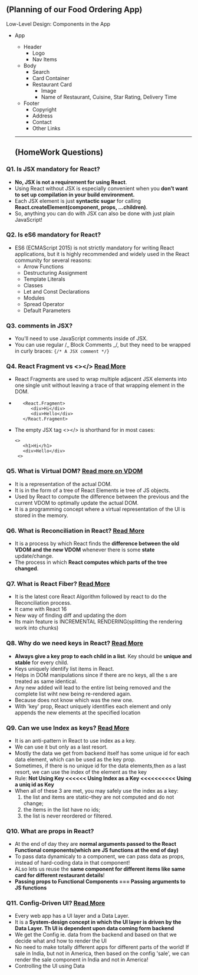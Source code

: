 ## (Planning of our Food Ordering App)

Low-Level Design: Components in the App

- App
  - Header
    - Logo
    - Nav Items
  - Body
    - Search
    - Card Container
    - Restaurant Card
      - Image
      - Name of Restaurant, Cuisine, Star Rating, Delivery Time
  - Footer
    - Copyright
    - Address
    - Contact
    - Other Links

  ***

  ## (HomeWork Questions)

### Q1. Is JSX mandatory for React?

- **No, JSX is not a requirement for using React**.
- Using React without JSX is especially convenient when you **don’t want to set up compilation in your build environment.**
- Each JSX element is just **syntactic sugar** for calling **React.createElement(component, props, ...children)**.
- So, anything you can do with JSX can also be done with just plain JavaScript!

### Q2. Is eS6 mandatory for React?

- ES6 (ECMAScript 2015) is not strictly mandatory for writing React applications, but it is highly recommended and widely used in the React community for several reasons:
  - Arrow Functions
  - Destructuring Assignment
  - Template Literals
  - Classes
  - Let and Const Declarations
  - Modules
  - Spread Operator
  - Default Parameters

### Q3. comments in JSX?

- You'll need to use JavaScript comments inside of JSX.
- You can use regular /_ Block Comments _/, but they need to be wrapped in curly braces: `{/* A JSX comment */}`

### Q4. React Fragment vs <></> [Read More](https://react.dev/reference/react/Fragment)

- React Fragments are used to wrap multiple adjacent JSX elements into one single unit without leaving a trace of that wrapping element in the DOM.
- ```
     <React.Fragment>
        <div>Hi</div>
        <div>Hello</div>
     </React.Fragment>
  ```
- The empty JSX tag <></> is shorthand for <Fragment></Fragment> in most cases:
  ```
  <>
     <h1>Hi</h1>
     <div>Hello</div>
   <>
  ```

### Q5. What is Virtual DOM? [Read more on VDOM](https://legacy.reactjs.org/docs/faq-internals.html)

- It is a representation of the actual DOM.
- It is in the form of a tree of React Elements ie tree of JS objects.
- Used by React to compute the difference between the previous and the current VDOM to optimally update the actual DOM.
- It is a programming concept where a virtual representation of the UI is stored in the memory.

### Q6. What is Reconciliation in React? [Read More](https://legacy.reactjs.org/docs/reconciliation.html)

- It is a process by which React finds the **difference between the old VDOM and the new VDOM** whenever there is some **state** update/change.
- The process in which **React computes which parts of the tree changed**.

### Q7. What is React Fiber? [Read More](https://github.com/acdlite/react-fiber-architecture)

- It is the latest core React Algorithm followed by react to do the Reconciliation process.
- It came with React 16
- New way of finding diff and updating the dom
- Its main feature is INCREMENTAL RENDERING(splitting the rendering work into chunks)

### Q8. Why do we need keys in React? [Read More](https://legacy.reactjs.org/docs/reconciliation.html#keys)

- **Always give a key prop to each child in a list**. Key should be **unique and stable** for every child.
- Keys uniquely identify list items in React.
- Helps in DOM manipulations since if there are no keys, all the <Card/>s are treated as same identical.
- Any new <Card/> added will lead to the entire list being removed and the complete list wiht new <Card/> being re-rendered again.
- Because does not know which <Card/> was the new one.
- With 'key' prop, React uniquely identifies each element and only appends the new elements at the specified location

### Q9. Can we use Index as keys? [Read More](https://robinpokorny.com/blog/index-as-a-key-is-an-anti-pattern/)

- It is an anti-pattern in React to use index as a key.
- We can use it but only as a last resort.
- Mostly the data we get from backend itself has some unique id for each data element, which can be used as the key prop.
- Sometimes, if there is no unique id for the data elements,then as a last resort, we can use the index of the element as the key
- Rule: **Not Using Key <<<<<< Using Index as a Key <<<<<<<<<< Using a uniq id as Key**
- When all of these 3 are met, you may safely use the index as a key:
  1.  the list and items are static–they are not computed and do not change;
  2.  the items in the list have no ids;
  3.  the list is never reordered or filtered.

### Q10. What are props in React?

- At the end of day they are **normal arguments passed to the React Functional components(which are JS functions at the end of day)**
- To pass data dynamicaly to a component, we can pass data as props, instead of hard-coding data in that component!
- ALso lets us reuse the **same component for different items like same card for different restaurant details**!
- **Passing props to Functional Components === Passing arguments to JS functions**

### Q11. Config-Driven UI? [Read More](https://desicoder.hashnode.dev/config-driven-ui)

- Every web app has a UI layer and a Data Layer.
- It is a **System-design concept in which the UI layer is driven by the Data Layer. Th UI is dependent upon data coming form backend**
- We get the Config ie. data from the backend and based on that we decide what and how to render the UI
- No need to make totally different apps for different parts of the world! If sale in India, but not in America, then based on the config 'sale', we can render the sale component in India and not in America!
- Controlling the UI using Data
